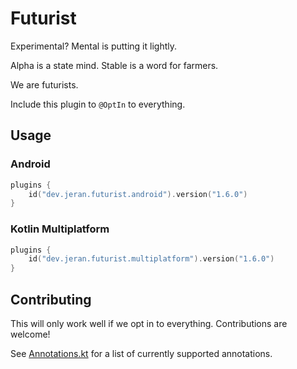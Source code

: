 # Futurist
Experimental? Mental is putting it lightly.

Alpha is a state mind. Stable is a word for farmers.

We are futurists.

Include this plugin to `@OptIn` to everything.

## Usage

### Android

```kotlin
plugins {
    id("dev.jeran.futurist.android").version("1.6.0")
}
```

### Kotlin Multiplatform

```kotlin
plugins {
    id("dev.jeran.futurist.multiplatform").version("1.6.0")
}
```

## Contributing

This will only work well if we opt in to everything. Contributions are welcome!

See [Annotations.kt](https://github.com/jeran/futurist/blob/main/src/main/kotlin/futurist/Annotations.kt) for a list of currently supported annotations.
